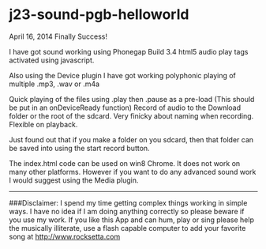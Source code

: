 j23-sound-pgb-helloworld
========================

April 16, 2014 Finally Success!




I have got sound working using Phonegap Build 3.4 html5 audio play tags activated using javascript.

Also using the Device plugin I have got working polyphonic playing of multiple .mp3, .wav or .m4a

Quick playing of the files using .play then .pause as a pre-load (This should be put in an onDeviceReady function)
Record of audio to the Download folder or the root of the sdcard. Very finicky about naming when recording. Flexible on playback. 

Just found out that if you make a folder on you sdcard, then that folder can be saved into using the start record button.



The index.html code can be used on win8 Chrome. It does not work on many other platforms. However if you want to do any advanced sound work I would suggest using the Media plugin.












************************************************************************************************************

###Disclaimer: I spend my time getting complex things working in simple ways. I have no idea if I am doing anything correctly so please beware if you use my work. If you like this App and can hum, play or sing please help the musically illiterate, use a flash capable computer to add your favorite song at http://www.rocksetta.com 


